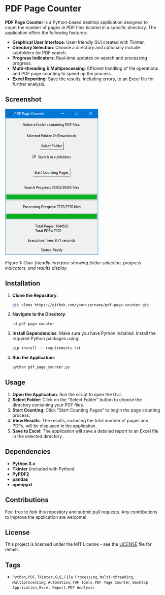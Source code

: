 # PDF Page Counter

**PDF Page Counter** is a Python-based desktop application designed to count the number of pages in PDF files located in a specific directory. The application offers the following features:

- **Graphical User Interface**: User-friendly GUI created with Tkinter.
- **Directory Selection**: Choose a directory and optionally include subfolders for PDF search.
- **Progress Indicators**: Real-time updates on search and processing progress.
- **Multi-threading & Multiprocessing**: Efficient handling of file operations and PDF page counting to speed up the process.
- **Excel Reporting**: Save the results, including errors, to an Excel file for further analysis.

## Screenshot

![PDF Page Counter Screenshot](Screenshots/PDF_page_counter.png)

*Figure 1: User-friendly interface showing folder selection, progress indicators, and results display.*


## Installation

1. **Clone the Repository**:
    ```bash
    git clone https://github.com/yourusername/pdf-page-counter.git
    ```

2. **Navigate to the Directory**:
    ```bash
    cd pdf-page-counter
    ```

3. **Install Dependencies**:
    Make sure you have Python installed. Install the required Python packages using:
    ```bash
    pip install -r requirements.txt
    ```

4. **Run the Application**:
    ```bash
    python pdf_page_counter.py
    ```

## Usage

1. **Open the Application**: Run the script to open the GUI.
2. **Select Folder**: Click on the "Select Folder" button to choose the directory containing your PDF files.
3. **Start Counting**: Click "Start Counting Pages" to begin the page counting process.
4. **View Results**: The results, including the total number of pages and PDFs, will be displayed in the application.
5. **Save to Excel**: The application will save a detailed report to an Excel file in the selected directory.

## Dependencies

- **Python 3.x**
- **Tkinter** (included with Python)
- **PyPDF2**
- **pandas**
- **openpyxl**

## Contributions

Feel free to fork this repository and submit pull requests. Any contributions to improve the application are welcome!

## License

This project is licensed under the MIT License - see the [LICENSE](LICENSE) file for details.

## Tags

- `Python`, `PDF`, `Tkinter`, `GUI`, `File Processing`, `Multi-threading`, `Multiprocessing`, `Automation`, `PDF Tools`, `PDF Page Counter`, `Desktop Application`, `Excel Report`, `PDF Analysis`
